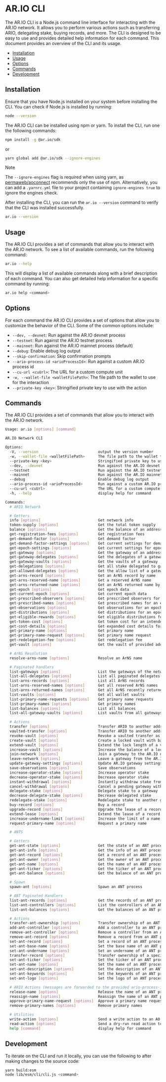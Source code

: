 # AR.IO CLI

The AR.IO CLI is a Node.js command line interface for interacting with the AR.IO network. It allows you to perform various actions such as transferring ARIO, delegating stake, buying records, and more. The CLI is designed to be easy to use and provides detailed help information for each command. This document provides an overview of the CLI and its usage.

<!-- toc -->

- [Installation](#installation)
- [Usage](#usage)
- [Options](#options)
- [Commands](#commands)
- [Development](#development)

<!-- tocstop -->

## Installation

Ensure that you have Node.js installed on your system before installing the CLI. You can check if Node.js is installed by running:

```bash
node --version
```

The AR.IO CLI can be installed using npm or yarn. To install the CLI, run one the following commands:

```bash
npm install -g @ar.io/sdk
```

or

```bash
yarn global add @ar.io/sdk --ignore-engines
```

> [!NOTE]
> The `--ignore-engines` flag is required when using yarn, as [permaweb/aoconnect] recommends only the use of npm. Alternatively, you can add a `.yarnrc.yml` file to your project containing `ignore-engines true` to ignore the engines check.

After installing the CLI, you can run the `ar.io --version` command to verify that the CLI was installed successfully.

```bash
ar.io --version
```

## Usage

The AR.IO CLI provides a set of commands that allow you to interact with the AR.IO network. To see a list of available commands, run the following command:

```bash
ar.io --help
```

This will display a list of available commands along with a brief description of each command. You can also get detailed help information for a specific command by running:

```bash
ar.io help <command>
```

## Options

For each command the AR.IO CLI provides a set of options that allow you to customize the behavior of the CLI. Some of the common options include:

- `--dev, --devnet`: Run against the AR.IO devnet process
- `--testnet`: Run against the AR.IO testnet process
- `--mainnet`: Run against the AR.IO mainnet process (default)
- `--debug`: Enable debug log output
- `--skip-confirmation`: Skip confirmation prompts
- `--ario-process-id <arioProcessId>`: Run against a custom AR.IO process id
- `--cu-url <cuUrl>`: The URL for a custom compute unit
- `-w, --wallet-file <walletFilePath>`: The file path to the wallet to use for the interaction
- `--private-key <key>`: Stringified private key to use with the action

## Commands

The AR.IO CLI provides a set of commands that allow you to interact with the AR.IO network.

```sh
Usage: ar.io [options] [command]

AR.IO Network CLI

Options:
  -V, --version                           output the version number
  -w, --wallet-file <walletFilePath>      The file path to the wallet to use for the interaction
  --private-key <key>                     Stringified private key to use with the action
  --dev, --devnet                         Run against the AR.IO devnet process
  --testnet                               Run against the AR.IO testnet process
  --mainnet                               Run against the AR.IO mainnet process
  --debug                                 Enable debug log output
  --ario-process-id <arioProcessId>       Run against a custom AR.IO process id
  --cu-url <cuUrl>                        The URL for a custom compute unit
  -h, --help                              display help for command

Commands:
  # ARIO Network

  # Getters
  info [options]                          Get network info
  token-supply [options]                  Get the total token supply
  balance [options]                       Get the balance of an address
  get-registration-fees [options]         Get registration fees
  get-demand-factor [options]             Get demand factor
  get-demand-factor-settings [options]    Get current settings for demand factor
  get-epoch-settings [options]            Get current settings for epochs
  get-gateway [options]                   Get the gateway of an address
  get-gateway-delegates [options]         Get the delegates of a gateway
  get-gateway-vaults [options]            Get the vaults of a gateway
  get-delegations [options]               Get all stake delegated to gateways from this address
  get-allowed-delegates [options]         Get the allow list of a gateway delegate
  get-arns-record [options]               Get an ArNS record by name
  get-arns-reserved-name [options]        Get a reserved ArNS name
  get-arns-returned-name [options]        Get an ArNS returned name by name
  get-epoch [options]                     Get epoch data
  get-current-epoch [options]             Get current epoch data
  get-prescribed-observers [options]      Get prescribed observers for an epoch
  get-prescribed-names [options]          Get prescribed names for an epoch
  get-observations [options]              Get observations for an epoch
  get-distributions [options]             Get distributions for an epoch
  get-eligible-rewards [options]          Get eligible distributions for an epoch
  get-token-cost [options]                Get token cost for an intended action
  get-cost-details [options]              Get expanded cost details for an intended action
  get-primary-name [options]              Get primary name
  get-primary-name-request [options]      Get primary name request
  get-redelegation-fee [options]          Get redelegation fee
  get-vault [options]                     Get the vault of provided address and vault ID

  # ArNS Resolution
  resolve-arns-name [options]             Resolve an ArNS name

  # Paginated handlers
  list-gateways [options]                 List the gateways of the network
  list-all-delegates [options]            List all paginated delegates from all gateways
  list-arns-records [options]             List all ArNS records
  list-arns-reserved-names [options]      Get all reserved ArNS names
  list-arns-returned-names [options]      Get all ArNS recently returned names
  list-vaults [options]                   Get all wallet vaults
  list-primary-name-requests [options]    Get primary name requests
  list-primary-names [options]            Get primary names
  list-balances [options]                 List all balances
  list-all-gateway-vaults [options]       List vaults from all gateways

  # Actions
  transfer [options]                      Transfer ARIO to another address
  vaulted-transfer [options]              Transfer ARIO to another address into a locked vault
  revoke-vault [options]                  Revoke a vaulted transfer as the controller
  create-vault [options]                  Create a locked vault with balance from the sender
  extend-vault [options]                  Extend the lock length of a vault as the recipient
  increase-vault [options]                Increase the balance of a locked vault as the recipient
  join-network [options]                  Join a gateway to the AR.IO network
  leave-network [options]                 Leave a gateway from the AR.IO network
  update-gateway-settings [options]       Update AR.IO gateway settings
  save-observations [options]             Save observations
  increase-operator-stake [options]       Increase operator stake
  decrease-operator-stake [options]       Decrease operator stake
  instant-withdrawal [options]            Instantly withdraw stake from an existing gateway withdrawal vault
  cancel-withdrawal [options]             Cancel a pending gateway withdrawal vault
  delegate-stake [options]                Delegate stake to a gateway
  decrease-delegate-stake [options]       Decrease delegated stake
  redelegate-stake [options]              Redelegate stake to another gateway
  buy-record [options]                    Buy a record
  upgrade-record [options]                Upgrade the lease of a record to a permabuy
  extend-lease [options]                  Extend the lease of a record
  increase-undername-limit [options]      Increase the limit of a name
  request-primary-name [options]          Request a primary name

  # ANTS

  # Getters
  get-ant-state [options]                 Get the state of an ANT process
  get-ant-info [options]                  Get the info of an ANT process
  get-ant-record [options]                Get a record of an ANT process
  get-ant-owner [options]                 Get the owner of an ANT process
  get-ant-name [options]                  Get the name of an ANT process
  get-ant-ticker [options]                Get the ticker of an ANT process
  get-ant-balance [options]               Get the balance of an ANT process

  # Spawn
  spawn-ant [options]                     Spawn an ANT process

  # ANT Paginated Handlers
  list-ant-records [options]              Get the records of an ANT process
  list-ant-controllers [options]          List the controllers of an ANT process
  list-ant-balances [options]             Get the balances of an ANT process

  # Actions
  transfer-ant-ownership [options]        Transfer ownership of an ANT process
  add-ant-controller [options]            Add a controller to an ANT process
  remove-ant-controller [options]         Remove a controller from an ANT process
  remove-ant-record [options]             Remove a record from an ANT process
  set-ant-record [options]                Set a record of an ANT process. Deprecated: use set-ant-base-name and set-ant-undername
  set-ant-base-name [options]             Set the base name of an ANT process
  set-ant-undername [options]             Set an undername of an ANT process
  transfer-record [options]               Transfer ownership of a specific record (undername) to another address
  set-ant-ticker [options]                Set the ticker of an ANT process
  set-ant-name [options]                  Set the name of an ANT process
  set-ant-description [options]           Set the description of an ANT process
  set-ant-keywords [options]              Set the keywords of an ANT process
  set-ant-logo [options]                  Set the logo of an ANT process

  # ARIO Actions (messages are forwarded to the provided ario-process-id)
  release-name [options]                  Release the name of an ANT process
  reassign-name [options]                 Reassign the name of an ANT process to another ANT process
  approve-primary-name-request [options]  Approve a primary name request
  remove-primary-names [options]          Remove primary names

  # Utilities
  write-action [options]                  Send a write action to an AO Process
  read-action [options]                   Send a dry-run read action to an AO Process
  help [command]                          display help for command
```

## Development

To iterate on the CLI and run it locally, you can use the following to after making changes to the source code:

```bash
yarn build:esm
node lib/esm/cli/cli.js <command>
```

[permaweb/aoconnect]: https://github.com/permaweb/aoconnect
